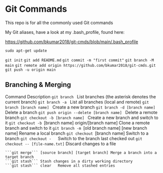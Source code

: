 # Git Commands
This repo is for all the commonly used Git commands


My Git aliases, have a look at my .bash_profile, found here:

https://github.com/bkumar2018/git-cmds/blob/main/.bash_profile

<!-- BADGES/ -->



<!-- /BADGES -->

```
sudo apt-get update
```

``` git init ```
``` git add README.md ```
``` git commit -m "first commit" ```
``` git branch -M main ```
``` git remote add origin https://github.com/bkumar2018/git-cmds.git ```
``` git push -u origin main ```


## Branching & Merging
Command	Description
```git branch ```	List branches (the asterisk denotes the current branch)
```git branch -a ```	List all branches (local and remote)
```git branch [branch name]	``` Create a new branch
```git branch -d [branch name] ```	Delete a branch
```git push origin --delete [branch name] ```	Delete a remote branch
```git checkout -b [branch name] ```	Create a new branch and switch to it
```git checkout -b ```[branch name] origin/[branch name]	Clone a remote branch and switch to it
```git branch -m ```[old branch name] [new branch name]	Rename a local branch
```git checkout ```[branch name]	Switch to a branch
```git checkout -	```Switch to the branch last checked out
```git checkout -- [file-name.txt]``` Discard changes to a file
```git merge [branch name]	Merge a branch into the active branch
```git merge``` [source branch] [target branch]	Merge a branch into a target branch
```git stash```	Stash changes in a dirty working directory
```git stash``` clear	Remove all stashed entries
